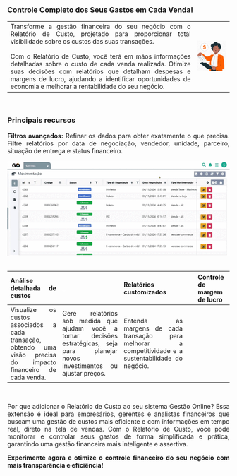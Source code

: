 <div style="text-align: justify">

### Controle Completo dos Seus Gastos em Cada Venda!

| | |
|-|-|
|Transforme a gestão financeira do seu negócio com o Relatório de Custo, projetado para proporcionar total visibilidade sobre os custos das suas transações.<br><br>Com o Relatório de Custo, você terá em mãos informações detalhadas sobre o custo de cada venda realizada. Otimize suas decisões com relatórios que detalham despesas e margens de lucro, ajudando a identificar oportunidades de economia e melhorar a rentabilidade do seu negócio. |![](https://github.com/Gestao-Online/public-docs/blob/f802dd7b01ef2ee7ebd33037628ada0c2d1b4830/erp-v2/assets/marketplace/go_relatorio_custo/report-custo.png?raw=true) |

<br>

### Principais recursos

**Filtros avançados:** Refinar os dados para obter exatamente o que precisa. Filtre relatórios por data de negociação, vendedor, unidade, parceiro, situação de entrega e status financeiro.

<div style="text-align: center">
    <img src="https://github.com/Gestao-Online/public-docs/blob/f802dd7b01ef2ee7ebd33037628ada0c2d1b4830/erp-v2/assets/marketplace/go_relatorio_custo/marketplace_report_custo.gif?raw=true" alt="0" width="800"> 
</div>

<br>

|**Análise detalhada de custos** |<p style="color: white;"> _ </p> |**Relatórios customizados**|<p style="color: white;"> _ </p> |**Controle de margem de lucro** |
|--------------------------------|-|---------------------------|-|-------------------------------|
|Visualize os custos associados a cada transação, obtendo uma visão precisa do impacto financeiro de cada venda. |Gere relatórios sob medida que ajudam você a tomar decisões estratégicas, seja para planejar novos investimentos ou ajustar preços. |Entenda as margens de cada transação para melhorar a competitividade e a sustentabilidade do negócio. |

<br>

Por que adicionar o Relatório de Custo ao seu sistema Gestão Online? Essa extensão é ideal para empresários, gerentes e analistas financeiros que buscam uma gestão de custos mais eficiente e com informações em tempo real, direto na tela de vendas. Com o Relatório de Custo, você pode monitorar e controlar seus gastos de forma simplificada e prática, garantindo uma gestão financeira mais inteligente e assertiva.

**Experimente agora e otimize o controle financeiro do seu negócio com mais transparência e eficiência!**

</div>